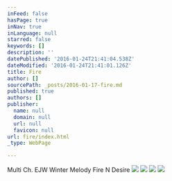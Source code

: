 ```yaml
---
inFeed: false
hasPage: true
inNav: true
inLanguage: null
starred: false
keywords: []
description: ''
datePublished: '2016-01-24T21:41:04.538Z'
dateModified: '2016-01-24T21:41:01.126Z'
title: Fire
author: []
sourcePath: _posts/2016-01-17-fire.md
published: true
authors: []
publisher:
  name: null
  domain: null
  url: null
  favicon: null
url: fire/index.html
_type: WebPage

---
```

Multi Ch. EJW Winter Melody Fire N Desire
![](https://the-grid-user-content.s3-us-west-2.amazonaws.com/d2fdd329-2afa-48fb-8d9a-46a46852a9f9.jpg)
![](https://the-grid-user-content.s3-us-west-2.amazonaws.com/9e36f555-b72f-434c-965a-5840950f17aa.jpg)
![](https://the-grid-user-content.s3-us-west-2.amazonaws.com/ef649fa9-dd06-4721-a8ed-0398db3f1782.jpg)
![](https://the-grid-user-content.s3-us-west-2.amazonaws.com/297b549f-018b-4e3e-a860-d2e2d33c53e3.jpg)